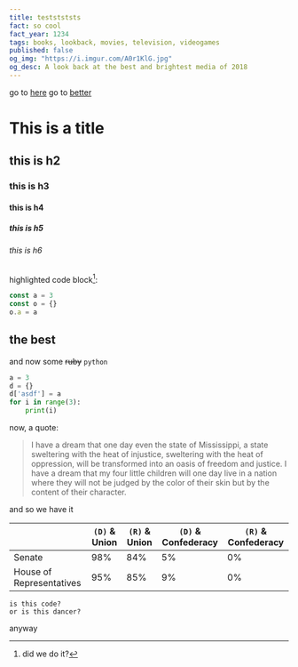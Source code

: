 ```yaml
---
title: teststststs
fact: so cool
fact_year: 1234
tags: books, lookback, movies, television, videogames
published: false
og_img: "https://i.imgur.com/A0r1KlG.jpg"
og_desc: A look back at the best and brightest media of 2018
---
```


go to [here](#here)
go to [better](#the-best)

# This is a title
## this is h2
### this is h3
#### this is h4
##### this is h5
###### this is h6

highlighted code block[^1]:

```js
const a = 3
const o = {}
o.a = a
```

## the best

and now some ~~ruby~~ `python`

```py
a = 3
d = {}
d['asdf'] = a
for i in range(3):
    print(i)
```

<a name="here" />

now, a quote:

> I have a dream that one day even the state of Mississippi, a state sweltering with the heat of injustice, sweltering with the heat of oppression, will be transformed into an oasis of freedom and justice. I have a dream that my four little children will one day live in a nation where they will not be judged by the color of their skin but by the content of their character.


and so we have it

|                          | `(D)` & Union | `(R)` & Union | `(D)` & Confederacy | `(R)` & Confederacy |
| ------------------------ | ------------- | ------------- | ------------------- | ------------------- |
| Senate                   | 98%           | 84%           | 5%                  | 0%                  |
| House of Representatives | 95%           | 85%           | 9%                  | 0%                  |

    is this code?
    or is this dancer?

anyway

[^1]: did we do it?
